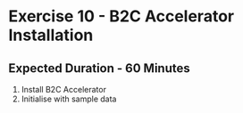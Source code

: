 # Exercise 10 - B2C Accelerator Installation
## Expected Duration - 60 Minutes

1. Install B2C Accelerator 
2. Initialise with sample data

